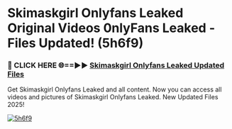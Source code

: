 # Skimaskgirl Onlyfans Leaked Original Videos 0nlyFans Leaked - Files Updated! (5h6f9)

<h3>🔴 CLICK HERE 🌐==►► <a href="https://tinyurl.com/3hn5wdd3" rel="nofollow">Skimaskgirl Onlyfans Leaked Updated Files</a></h3>

Get Skimaskgirl Onlyfans Leaked and all content. Now you can access all videos and pictures of Skimaskgirl Onlyfans Leaked. New Updated Files 2025!

[![5h6f9](https://i.imgur.com/4HnBqBT.gif)](https://tinyurl.com/3hn5wdd3)
